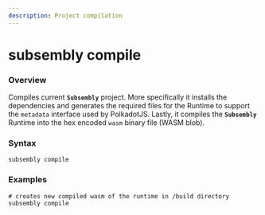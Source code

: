 ```yaml
---
description: Project compilation
---
```


# subsembly compile

### Overview

Compiles current **`Subsembly`** project. More specifically it installs the dependencies and generates the required files for the Runtime to support the `metadata` interface used by PolkadotJS. Lastly, it compiles the **`Subsembly`** Runtime into the hex encoded `wasm` binary file \(WASM blob\).

### Syntax

```text
subsembly compile
```

### Examples

```text
# creates new compiled wasm of the runtime in /build directory
subsembly compile
```


